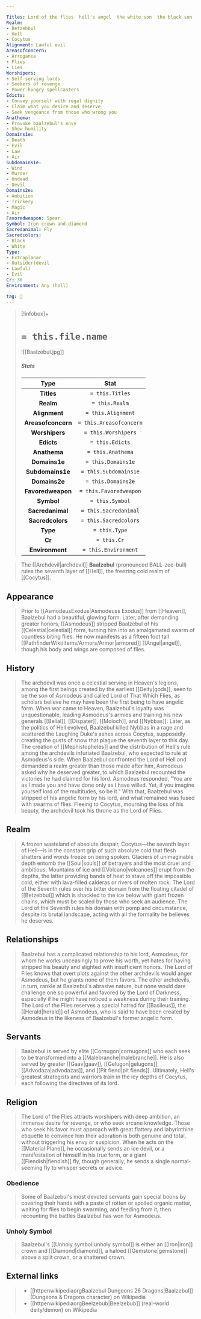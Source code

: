 ```yaml
---

Titles: Lord of the flies  hell's angel  the white son  the black son  lord of the seventh  the lord of that which flies
Realm:
- Betzebbul
- Hell
- Cocytus
Alignment: Lawful evil
Areasofconcern:
- Arrogance
- Flies
- Lies
Worshipers:
- Self-serving lords
- Seekers of revenge
- Power-hungry spellcasters
Edicts:
- Convey yourself with regal dignity
- Claim what you desire and deserve
- Seek vengeance from those who wrong you
Anathema:
- Provoke baalzebul's envy
- Show humility
Domains1e:
- Death
- Evil
- Law
- Air
Subdomains1e:
- Wind
- Murder
- Undead
- Devil
Domains2e:
- Ambition
- Trickery
- Magic
- Air
Favoredweapon: Spear
Symbol: Iron crown and diamond
Sacredanimal: Fly
Sacredcolors:
- Black
- White
Type:
- Extraplanar
- Outsider(devil
- Lawful)
- Evil
Cr: 30
Environment: Any (hell)

tag: 🙏
---
```


> [!infobox]+
> #  `= this.file.name`
> ![[Baalzebul.jpg]]
> ##### Stats
> Type | Stat |
> :---:|:---:|
> **Titles** | `= this.Titles` |
> **Realm** | `= this.Realm` |
> **Alignment** | `= this.Alignment` |
> **Areasofconcern** | `= this.Areasofconcern` |
> **Worshipers** | `= this.Worshipers` |
> **Edicts** | `= this.Edicts` |
> **Anathema** | `= this.Anathema` |
> **Domains1e** | `= this.Domains1e` |
> **Subdomains1e** | `= this.Subdomains1e` |
> **Domains2e** | `= this.Domains2e` |
> **Favoredweapon** | `= this.Favoredweapon` |
> **Symbol** | `= this.Symbol` |
> **Sacredanimal** | `= this.Sacredanimal` |
> **Sacredcolors** | `= this.Sacredcolors` |
> **Type** | `= this.Type` |
> **Cr** | `= this.Cr` |
> **Environment** | `= this.Environment` |



> The [[Archdevil|archdevil]] **Baalzebul** (pronounced BALL-zee-bull) rules the seventh layer of [[Hell]], the freezing cold realm of [[Cocytus]].



## Appearance

> Prior to [[AsmodeusExodus|Asmodeuss Exodus]] from [[Heaven]], Baalzebul had a beautiful, glowing form.  Later, after demanding greater honors, [[Asmodeus]] stripped Baalzebul of his [[Celestial|celestial]] form, turning him into an amalgamated swarm of countless biting flies. He now manifests as a fifteen foot tall [[PathfinderWiki/Items/Armors/Armor|armored]] [[Angel|angel]], though his body and wings are composed of flies.


## History

> The archdevil was once a celestial serving in Heaven's legions, among the first beings created by the earliest [[Deity|gods]], seen to be the son of Asmodeus and called Lord of That Which Flies, as scholars believe he may have been the first being to have angelic form.  When war came to Heaven, Baalzebul's loyalty was unquestionable, leading Asmodeus's armies and training his new generals [[Belial]], [[Dispater]], [[Moloch]], and [[Nybbas]].  Later, as the politics of Hell evolved, Baalzebul killed Nybbas in a rage and scattered the Laughing Duke's ashes across Cocytus, supposedly creating the gusts of snow that plague the seventh layer to this day.
> The creation of [[Mephistopheles]] and the distribution of Hell's rule among the archdevils infuriated Baalzebul, who expected to rule at Asmodeus's side.  When Baalzebul confronted the Lord of Hell and demanded a realm greater than those made after him, Asmodeus asked why he deserved greater, to which Baalzebul recounted the victories he had claimed for his lord.  Asmodeus responded, "You are as I made you and have done only as I have willed. Yet, if you imagine yourself lord of the multitudes, so be it."  With that, Baalzebul was stripped of his angelic form by his lord, and what remained was fused with swarms of flies.  Fleeing to Cocytus, mourning the loss of his beauty, the archdevil took his throne as the Lord of Flies.


## Realm

> A frozen wasteland of absolute despair, Cocytus—the seventh layer of Hell—is in the constant grip of such absolute cold that flesh shatters and words freeze on being spoken.  Glaciers of unimaginable depth entomb the [[Soul|souls]] of betrayers and the most cruel and ambitious.  Mountains of ice and [[Volcano|volcanoes]] erupt from the depths, the latter providing bands of heat to stave off the impossible cold, either with lava-filled calderas or rivers of molten rock.  The Lord of the Seventh rules over his bitter domain from the floating citadel of [[Betzebbul]] which is shackled to the ice below with giant frozen chains, which must be scaled by those who seek an audience.  The Lord of the Seventh rules his domain with pomp and circumstance, despite its brutal landscape, acting with all the formality he believes he deserves.


## Relationships

> Baalzebul has a complicated relationship to his lord, Asmodeus, for whom he works unceasingly to prove his worth, yet hates for having stripped his beauty and slighted with insufficient honors.  The Lord of Flies knows that overt plots against the other archdevils would anger Asmodeus, but he grants none of them favors.  The other archdevils, in turn, rankle at Baalzebul's abrasive nature, but none would dare challenge one so powerful and favored by the Lord of Darkness, especially if he might have noticed a weakness during their training.
> The Lord of the Flies reserves a special hatred for [[Basileus]], the [[Herald|herald]] of Asmodeus, who is said to have been created by Asmodeus in the likeness of Baalzebul's former angelic form.


## Servants

> Baalzebul is served by elite [[Cornugon|cornugons]] who each seek to be transformed into a [[Malebranche|malebranche]]. He is also served by greater [[Gaav|gaav]], [[Gelugon|gelugons]], [[Advodaza|advodazas]], and [[Pit fiend|pit fiends]].  Ultimately, Hell's greatest strategists and warriors train in the icy depths of Cocytus, each following the directives of its lord.


## Religion

> The Lord of the Flies attracts worshipers with deep ambition, an immense desire for revenge, or who seek arcane knowledge.  Those who seek his favor must approach with great flattery and labyrinthine etiquette to convince him their adoration is both genuine and total, without triggering his envy or suspicion.  When he acts on the [[Material Plane]], he occasionally sends an ice devil, or a manifestation of himself in his true form, or a giant [[Fiendish|fiendish]] fly, though generally, he sends a single normal-seeming fly to whisper secrets or advice.


### Obedience

> Some of Baalzebul's most devoted servants gain special boons by covering their hands with a paste of rotten or spoiled organic matter, waiting for flies to begin swarming, and feeding from it, then recounting the battles Baalzebul has won for Asmodeus.


### Unholy Symbol

> Baalzebul's [[Unholy symbol|unholy symbol]] is either an [[Iron|iron]] crown and [[Diamond|diamond]], a haloed [[Gemstone|gemstone]] above a split crown, or a shattered crown.




## External links

> - [[httpenwikipediaorgBaalzebul Dungeons 26 Dragons|Baalzebul]] (Dungeons & Dragons character) on Wikipedia
> - [[httpenwikipediaorgBeelzebub|Beelzebub]] (real-world deity/demon) on Wikipedia







